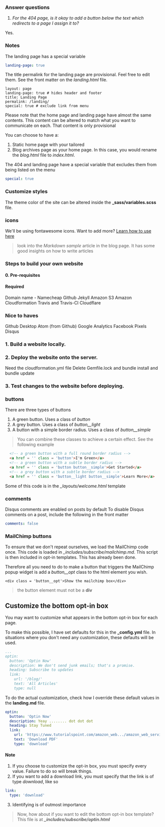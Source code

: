 ### Answer questions

1. *For the 404 page, is it okay to add a button below the text which redirects to a page I assign it to?*

Yes.

### Notes
The landing page has a special variable

```yaml
landing-page: true
```
The title permalink for the landing page are provisional. Feel free to edit them. See the front matter on the *landing.html* file.

```
layout: page
landing-page: true # hides header and footer
title: Landing Page
permalink: /landing/
special: true # exclude link from menu
```

Please note that the home page and landing page have almost the same contents. This content can be altered to match what you want to communicate on each. That content is only provisional

You can choose to have a:

1. Static home page with your tailored
2. Blog  archives page as your home page. In this case, you would rename the *blog.html* file to *index.html*.

The 404 and landing page have a special variable that excludes them from being listed on the menu

```yaml
special: true
```

### Customize styles

The theme color of the site can be altered inside the **_sass/variables.scss** file.

### icons

We'll be using fontawesome icons. Want to add more? [Learn how to use here](https://fontawesome.com/how-to-use)

> look into the *Markdown sample* article in the blog page. It has some good insights on how to write articles

### Steps to build your own website

#### 0. Pre-requisites

#### Required
Domain name - Namecheap
Github
Jekyll
Amazon S3
Amazon Cloudformation
Travis and Travis-CI
Cloudflare

### Nice to haves
Github Desktop
Atom (from Github)
Google Analytics
Facebook Pixels
Disqus

### 1. Build a website locally.

### 2. Deploy the website onto the server.
Need the cloudformation.yml file
Delete Gemfile.lock and bundle install and bundle update

### 3. Test changes to the website before deploying.

### buttons

There are three types of buttons
1. A green button. Uses a class of *button*
2. A grey button. Uses a class of *button__light*
3. A button with a simple border radius. Uses a class of *button__simple*

> You can combine these classes to achieve a certain effect. See the following example

```html
  <!-- a green button with a full round border radius -->
  <a href = '' class = 'button'>I'm Green</a>
  <!-- a green button with a subtle border radius -->
  <a href = '' class = 'button button__simple'>Get Started</a>
  <!-- a grey button with a subtle border radius -->
  <a href = '' class = 'button__light button__simple'>Learn More</a>
```
Some of this code is in the *_layouts/welcome.html* template

### comments
Disqus comments are enabled on posts by default
To disable Disqus comments on a post, include the following in the front matter
```yaml
comments: false
```

### MailChimp buttons
To ensure that we don't repeat ourselves, we load the MailChimp code once. This code is loaded in *_includes/subscribe/mailchimp.md*. This script is then included in opt-in templates. This has already been done.

Therefore all you need to do to make a button that triggers the MailChimp popup widget is add a *button__opt* class to the html element you wish.

```
<div class = 'button__opt'>Show the mailchimp box</div>
```
> the button element must not be a **div**

## Customize the bottom opt-in box
You may want to customize what appears in the bottom opt-in box for each page.

To make this possible, I have set defaults for this in the **_config.yml** file. In situations where you don't need any customization, these defaults will be used.

```yaml
...
optin:
  button: 'Optin Now'
  description: We don't send junk emails; that's a promise.
  heading: Subscribe to updates
  link:
    url: '/blog/'
    text: 'All Articles'
    type: null
```

To do the actual customization, check how I override these default values in the **landing.md** file.

```yaml
optin:
  button: 'Optin Now'
  description: Yeay ........ dot dot dot
  heading: Stay Tuned
  link:
    url: 'https://www.tutorialspoint.com/amazon_web.../amazon_web_services_tutorial.pdf'
    text: 'Download PDF'
    type: 'download'
```

#### Note

1. If you choose to customize the opt-in box, you must specify every value. Failure to do so will break things.
2. If you want to add a download link, you must specify that the link is of type *download*, like so

```yaml
link:
  type: 'download'
```
3. Identifying is of outmost importance

> Now, how about if you want to edit the bottom opt-in box template? This file is at ***_includes/subscribe/optin.html***
